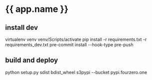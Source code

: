 # {{ app.name }}

## install dev
virtualenv venv
venv/Scripts/activate
pip install -r requirements.txt -r requirements_dev.txt
pre-commit install --hook-type pre-push

## build and deploy
python setup.py sdist bdist_wheel
s3pypi --bucket pypi.fourzero.one
